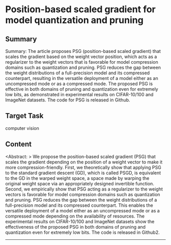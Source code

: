 # Position-based scaled gradient for model quantization and pruning

## Summary

Summary: The article proposes PSG (position-based scaled gradient) that scales the gradient based on the weight vector position, which acts as a regularizer to the weight vectors that is favorable for model compression domains such as quantization and pruning. PSG reduces the gap between the weight distributions of a full-precision model and its compressed counterpart, resulting in the versatile deployment of a model either as an uncompressed mode or as a compressed mode. The proposed PSG is effective in both domains of pruning and quantization even for extremely low bits, as demonstrated in experimental results on CIFAR-10/100 and ImageNet datasets. The code for PSG is released in Github.


## Target Task

computer vision

## Content

<Abstract: >
We propose the position-based scaled gradient (PSG) that scales the gradient depending on the position of a weight vector to make it more compression-friendly. First, we theoretically show that applying PSG to the standard gradient descent (GD), which is called PSGD, is equivalent to the GD in the warped weight space, a space made by warping the original weight space via an appropriately designed invertible function. Second, we empirically show that PSG acting as a regularizer to the weight vectors is favorable for model compression domains such as quantization and pruning. PSG reduces the gap between the weight distributions of a full-precision model and its compressed counterpart. This enables the versatile deployment of a model either as an uncompressed mode or as a compressed mode depending on the availability of resources. The experimental results on CIFAR-10/100 and ImageNet datasets show the effectiveness of the proposed PSG in both domains of pruning and quantization even for extremely low bits. The code is released in Github2.



---

